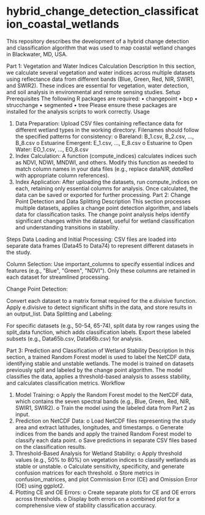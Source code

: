 # hybrid_change_detection_classification_coastal_wetlands
This repository describes the development of a hybrid change detection and classification algorithm that was used to map coastal wetland changes in Blackwater, MD, USA.


 Part 1: Vegetation and Water Indices Calculation
Description
In this section, we calculate several vegetation and water indices across multiple datasets using reflectance data from different bands (Blue, Green, Red, NIR, SWIR1, and SWIR2). These indices are essential for vegetation, water detection, and soil analysis in environmental and remote sensing studies.
Setup Prerequisites
The following R packages are required:
•	changepoint
•	bcp
•	strucchange
•	segmented
•	tree
Please ensure these packages are installed for the analysis scripts to work correctly.
Usage
1.	Data Preparation: Upload CSV files containing reflectance data for different wetland types in the working directory. Filenames should follow the specified patterns for consistency:
o	Bareland: B_1.csv, B_2.csv, ..., B_8.csv
o	Estuarine Emergent: E_1.csv, ..., E_8.csv
o	Estuarine to Open Water: EO_1.csv, ..., EO_8.csv
2.	Index Calculation: A function (compute_indices) calculates indices such as NDVI, NDWI, MNDWI, and others. Modify this function as needed to match column names in your data files (e.g., replace data$NIR, data$Red with appropriate column references).
3.	Index Application: After uploading the datasets, run compute_indices on each, retaining only essential columns for analysis. Once calculated, the data can be saved or exported for further processing.
Part 2: Change Point Detection and Data Splitting
Description
This section processes multiple datasets, applies a change point detection algorithm, and labels data for classification tasks. The change point analysis helps identify significant changes within the dataset, useful for wetland classification and understanding transitions in stability.

Steps
Data Loading and Initial Processing: CSV files are loaded into separate data frames (Data45 to Data74) to represent different datasets in the study.

Column Selection: Use important_columns to specify essential indices and features (e.g., "Blue", "Green", "NDVI"). Only these columns are retained in each dataset for streamlined processing.

Change Point Detection:

Convert each dataset to a matrix format required for the e.divisive function.
Apply e.divisive to detect significant shifts in the data, and store results in an output_list.
Data Splitting and Labeling:

For specific datasets (e.g., 50-54, 65-74), split data by row ranges using the split_data function, which adds classification labels.
Export these labeled subsets (e.g., Data65b.csv, Data66b.csv) for analysis.

Part 3: Prediction and Classification of Wetland Stability
Description
In this section, a trained Random Forest model is used to label the NetCDF data, identifying stable and unstable wetlands. The model is trained on datasets previously split and labeled by the change point algorithm. The model classifies the data, applies a threshold-based analysis to assess stability, and calculates classification metrics.
Workflow
1.	Model Training:
o	Apply the Random Forest model to the NetCDF data, which contains the seven spectral bands (e.g., Blue, Green, Red, NIR, SWIR1, SWIR2).
o	Train the model using the labeled data from Part 2 as input.
2.	Prediction on NetCDF Data:
o	Load NetCDF files representing the study area and extract latitudes, longitudes, and timestamps.
o	Generate indices from the bands and apply the trained Random Forest model to classify each data point.
o	Save predictions in separate CSV files based on the classification results.
3.	Threshold-Based Analysis for Wetland Stability:
o	Apply threshold values (e.g., 50% to 80%) on vegetation indices to classify wetlands as stable or unstable.
o	Calculate sensitivity, specificity, and generate confusion matrices for each threshold.
o	Store metrics in confusion_matrices, and plot Commission Error (CE) and Omission Error (OE) using ggplot2.
4.	Plotting CE and OE Errors:
o	Create separate plots for CE and OE errors across thresholds.
o	Display both errors on a combined plot for a comprehensive view of stability classification accuracy.

